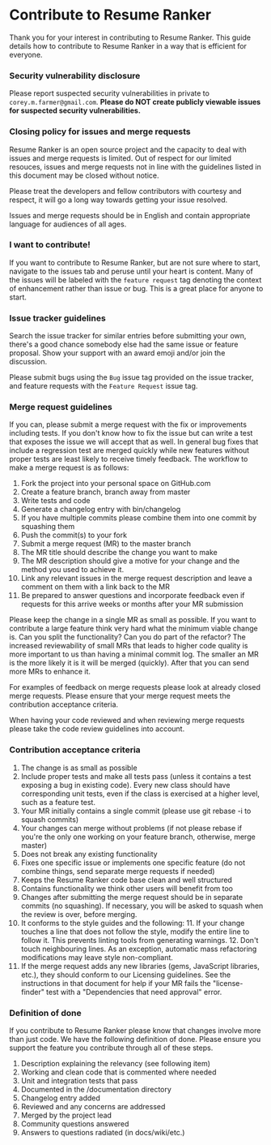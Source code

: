 

Contribute to Resume Ranker
=============

Thank you for your interest in contributing to Resume Ranker. This guide details how to contribute to Resume Ranker in a way that is efficient for everyone.


### Security vulnerability disclosure
Please report suspected security vulnerabilities in private to `corey.m.farmer@gmail.com`. **Please do NOT create publicly viewable issues for suspected security vulnerabilities.**

### Closing policy for issues and merge requests
Resume Ranker is an open source project and the capacity to deal with issues and merge requests is limited. Out of respect for our limited resouces, issues and merge requests not in line with the guidelines listed in this document may be closed without notice.

Please treat the developers and fellow contributors with courtesy and respect, it will go a long way towards getting your issue resolved.

Issues and merge requests should be in English and contain appropriate language for audiences of all ages.

### I want to contribute!

If you want to contribute to Resume Ranker, but are not sure where to start, navigate to the issues tab and peruse until your heart is content.  Many of the issues will be labeled with the `feature request` tag denoting the context of enhancement rather than issue or bug.  This is a great place for anyone to start.


### Issue tracker guidelines

Search the issue tracker for similar entries before submitting your own, there's a good chance somebody else had the same issue or feature proposal.  Show your support with an award emoji and/or join the discussion.

Please submit bugs using the `Bug` issue tag provided on the issue tracker, and feature requests with the `Feature Request` issue tag.


### Merge request guidelines

If you can, please submit a merge request with the fix or improvements including tests. If you don't know how to fix the issue but can write a test that exposes the issue we will accept that as well. In general bug fixes that include a regression test are merged quickly while new features without proper tests are least likely to receive timely feedback. The workflow to make a merge request is as follows:

1. Fork the project into your personal space on GitHub.com
2. Create a feature branch, branch away from master
3. Write tests and code
4. Generate a changelog entry with bin/changelog
5. If you have multiple commits please combine them into one commit by squashing them
6. Push the commit(s) to your fork
7. Submit a merge request (MR) to the master branch
8. The MR title should describe the change you want to make
9. The MR description should give a motive for your change and the method you used to achieve it.
10. Link any relevant issues in the merge request description and leave a comment on them with a link back to the MR
11. Be prepared to answer questions and incorporate feedback even if requests for this arrive weeks or months after your MR submission

Please keep the change in a single MR as small as possible. If you want to contribute a large feature think very hard what the minimum viable change is. Can you split the functionality? Can you do part of the refactor? The increased reviewability of small MRs that leads to higher code quality is more important to us than having a minimal commit log. The smaller an MR is the more likely it is it will be merged (quickly). After that you can send more MRs to enhance it. 

For examples of feedback on merge requests please look at already closed merge requests.  Please ensure that your merge request meets the contribution acceptance criteria.

When having your code reviewed and when reviewing merge requests please take the code review guidelines into account.



### Contribution acceptance criteria

1. The change is as small as possible
2. Include proper tests and make all tests pass (unless it contains a test exposing a bug in existing code). Every new class should have corresponding unit tests, even if the class is exercised at a higher level, such as a feature test.
3. Your MR initially contains a single commit (please use git rebase -i to squash commits)
4. Your changes can merge without problems (if not please rebase if you're the only one working on your feature branch, otherwise, merge master)
5. Does not break any existing functionality
6. Fixes one specific issue or implements one specific feature (do not combine things, send separate merge requests if needed)
7. Keeps the Resume Ranker code base clean and well structured
8. Contains functionality we think other users will benefit from too
9. Changes after submitting the merge request should be in separate commits (no squashing). If necessary, you will be asked to squash when the review is over, before merging.
10. It conforms to the style guides and the following:
	11.	If your change touches a line that does not follow the style, modify the entire line to follow it. This prevents linting tools from generating warnings.
	12. Don't touch neighbouring lines. As an exception, automatic mass refactoring modifications may leave style non-compliant.
11. If the merge request adds any new libraries (gems, JavaScript libraries, etc.), they should conform to our Licensing guidelines. See the instructions in that document for help if your MR fails the "license-finder" test with a "Dependencies that need approval" error.



### Definition of done

If you contribute to Resume Ranker please know that changes involve more than just code. We have the following definition of done. Please ensure you support the feature you contribute through all of these steps.

1. Description explaining the relevancy (see following item)
2. Working and clean code that is commented where needed
3. Unit and integration tests that pass
4. Documented in the /documentation directory
5. Changelog entry added
6. Reviewed and any concerns are addressed
7. Merged by the project lead
8. Community questions answered
9. Answers to questions radiated (in docs/wiki/etc.)